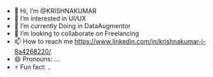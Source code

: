 - 👋 Hi, I’m @KRISHNAKUMAR
- 👀 I’m interested in UI/UX
- 🌱 I’m currently Doing in DataAugmentor
- 💞️ I’m looking to collaborate on Freelancing
- 📫 How to reach me 
https://www.linkedin.com/in/krishnakumar-j-8a4268220/ 
- 😄 Pronouns: ...
- ⚡ Fun fact: ..
